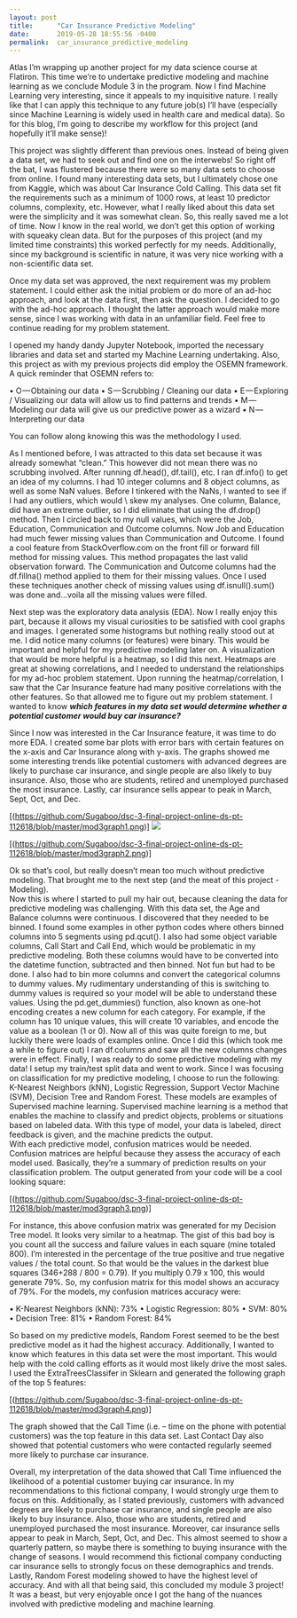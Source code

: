 ```yaml
---
layout: post
title:      "Car Insurance Predictive Modeling"
date:       2019-05-28 18:55:56 -0400
permalink:  car_insurance_predictive_modeling
---
```



Atlas I’m wrapping up another project for my data science course at Flatiron.  This time we’re to undertake predictive modeling and machine learning as we conclude Module 3 in the program.  Now I find Machine Learning very interesting, since it appeals to my inquisitive nature.  I really like that I can apply this technique to any future job(s) I’ll have (especially since Machine Learning is widely used in health care and medical data).  So for this blog, I’m going to describe my workflow for this project (and hopefully it’ll make sense)!

This project was slightly different than previous ones.  Instead of being given a data set, we had to seek out and find one on the interwebs!  So right off the bat, I was flustered because there were so many data sets to choose from online.  I found many interesting data sets, but I ultimately chose one from Kaggle, which was about Car Insurance Cold Calling.  This data set fit the requirements such as a minimum of 1000 rows, at least 10 predictor columns, complexity, etc.  However, what I really liked about this data set were the simplicity and it was somewhat clean.  So, this really saved me a lot of time.  Now I know in the real world, we don’t get this option of working with squeaky clean data.  But for the purposes of this project (and my limited time constraints) this worked perfectly for my needs.  Additionally, since my background is scientific in nature, it was very nice working with a non-scientific data set.  

Once my data set was approved, the next requirement was my problem statement.  I could either ask the initial problem or do more of an ad-hoc approach, and look at the data first, then ask the question.  I decided to go with the ad-hoc approach.  I thought the latter approach would make more sense, since I was working with data in an unfamiliar field.  Feel free to continue reading for my problem statement.

I opened my handy dandy Jupyter Notebook, imported the necessary libraries and data set and started my Machine Learning undertaking.  Also, this project as with my previous projects did employ the OSEMN framework.  A quick reminder that OSEMN refers to:

•	O — Obtaining our data
•	S — Scrubbing / Cleaning our data
•	E — Exploring / Visualizing our data will allow us to find patterns and trends
•	M — Modeling our data will give us our predictive power as a wizard
•	N — Interpreting our data

You can follow along knowing this was the methodology I used.

As I mentioned before, I was attracted to this data set because it was already somewhat “clean.”  This however did not mean there was no scrubbing involved.  After running df.head(), df.tail(), etc. I ran df.info() to get an idea of my columns.  I had 10 integer columns and 8 object columns, as well as some NaN values.  Before I tinkered with the NaNs, I wanted to see if I had any outliers, which would \ skew my analyses.  One column, Balance, did have an extreme outlier, so I did eliminate that using the df.drop() method.  Then I circled back to my null values, which were the Job, Education, Communication and Outcome columns.  Now Job and Education had much fewer missing values than Communication and Outcome.  I found a cool feature from StackOverflow.com on the front fill or forward fill method for missing values.  This method propagates the last valid observation forward.  The Communication and Outcome columns had the df.fillna() method applied to them for their missing values.  Once I used these techniques another check of missing values using df.isnull().sum() was done and…voila all the missing values were filled.  

Next step was the exploratory data analysis (EDA).  Now I really enjoy this part, because it allows my visual curiosities to be satisfied with cool graphs and images.  I generated some histograms but nothing really stood out at me.  I did notice many columns (or features) were binary.  This would be important and helpful for my predictive modeling later on.  A visualization that would be more helpful is a heatmap, so I did this next.  Heatmaps are great at showing correlations, and I needed to understand the relationships for my ad-hoc problem statement.  Upon running the heatmap/correlation, I saw that the Car Insurance feature had many positive correlations with the other features.  So that allowed me to figure out my problem statement.  I wanted to know ***which features in my data set would determine whether a potential customer would buy car insurance?***

Since I now was interested in the Car Insurance feature, it was time to do more EDA.  I created some bar plots with error bars with certain features on the x-axis and Car Insurance along with y-axis.  The graphs showed me some interesting trends like potential customers with advanced degrees are likely to purchase car insurance, and single people are also likely to buy insurance.  Also, those who are students, retired and unemployed purchased the most insurance.  Lastly, car insurance sells appear to peak in March, Sept, Oct, and Dec.  

[(https://github.com/Sugaboo/dsc-3-final-project-online-ds-pt-112618/blob/master/mod3graph1.png)]
![](http://)

[(https://github.com/Sugaboo/dsc-3-final-project-online-ds-pt-112618/blob/master/mod3graph2.png)]

 
Ok so that’s cool, but really doesn’t mean too much without predictive modeling.  That brought me to the next step (and the meat of this project - Modeling).  
Now this is where I started to pull my hair out, because cleaning the data for predictive modeling was challenging.  With this data set, the Age and Balance columns were continuous.  I discovered that they needed to be binned.  I found some examples in other python codes where others binned columns into 5 segments using pd.qcut().  I also had some object variable columns, Call Start and Call End, which would be problematic in my predictive modeling.  Both these columns would have to be converted into the datetime function, subtracted and then binned.  Not fun but had to be done.  I also had to bin more columns and convert the categorical columns to dummy values.  My rudimentary understanding of this is switching to dummy values is required so your model will be able to understand these values.  Using the pd.get_dummies() function, also known as one-hot encoding creates a new column for each category.  For example, if the column has 10 unique values, this will create 10 variables, and encode the value as a boolean (1 or 0).  Now all of this was quite foreign to me, but luckily there were loads of examples online.  Once I did this (which took me a while to figure out) I ran df.columns and saw all the new columns changes were in effect.
Finally, I was ready to do some predictive modeling with my data!  I setup my train/test split data and went to work.  Since I was focusing on classification for my predictive modeling, I choose to run the following: K-Nearest Neighbors (kNN), Logistic Regression, Support Vector Machine (SVM), Decision Tree and Random Forest.  These models are examples of Supervised machine learning.  Supervised machine learning is a method that enables the machine to classify and predict objects, problems or situations based on labeled data.  With this type of model, your data is labeled, direct feedback is given, and the machine predicts the output.  
With each predictive model, confusion matrices would be needed.  Confusion matrices are helpful because they assess the accuracy of each model used.  Basically, they’re a summary of prediction results on your classification problem.  The output generated from your code will be a cool looking square:
 
 [(https://github.com/Sugaboo/dsc-3-final-project-online-ds-pt-112618/blob/master/mod3graph3.png)]
 
 
For instance, this above confusion matrix was generated for my Decision Tree model.  It looks very similar to a heatmap.  The gist of this bad boy is you count all the success and failure values in each square (mine totaled 800).  I’m interested in the percentage of the true positive and true negative values / the total count.  So that would be the values in the darkest blue squares (346+288 / 800 = 0.79).  If you multiply 0.79 x 100, this would generate 79%.  So, my confusion matrix for this model shows an accuracy of 79%.  For the models, my confusion matrices accuracy were:

•	K-Nearest Neighbors (kNN): 73%
•	Logistic Regression: 80%
•	SVM: 80%
•	Decision Tree: 81%
•	Random Forest: 84%

So based on my predictive models, Random Forest seemed to be the best predictive model as it had the highest accuracy.  Additionally, I wanted to know which features in this data set were the most important.  This would help with the cold calling efforts as it would most likely drive the most sales.  I used the ExtraTreesClassifer in Sklearn and generated the following graph of the top 5 features: 

[(https://github.com/Sugaboo/dsc-3-final-project-online-ds-pt-112618/blob/master/mod3graph4.png)]
 
The graph showed that the Call Time (i.e. – time on the phone with potential customers) was the top feature in this data set.  Last Contact Day also showed that potential customers who were contacted regularly seemed more likely to purchase car insurance.

Overall, my interpretation of the data showed that Call Time influenced the likelihood of a potential customer buying car insurance.  In my recommendations to this fictional company, I would strongly urge them to focus on this.  Additionally, as I stated previously, customers with advanced degrees are likely to purchase car insurance, and single people are also likely to buy insurance.  Also, those who are students, retired and unemployed purchased the most insurance.  Moreover, car insurance sells appear to peak in March, Sept, Oct, and Dec.  This almost seemed to show a quarterly pattern, so maybe there is something to buying insurance with the change of seasons.  I would recommend this fictional company conducting car insurance sells to strongly focus on these demographics and trends.  Lastly, Random Forest modeling showed to have the highest level of accuracy.  And with all that being said, this concluded my module 3 project!  It was a beast, but very enjoyable once I got the hang of the nuances involved with predictive modeling and machine learning.  

